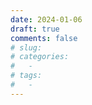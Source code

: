 ```yaml
---
date: 2024-01-06
draft: true
comments: false
# slug:
# categories:
#   - 
# tags:
#   - 
---
```


<!-- more -->
